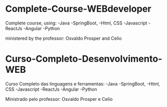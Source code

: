
# Complete-Course-WEBdeveloper

Complete course, using:
-Java
-SpringBoot,
-Html, CSS
-Javascript
-ReactJs
-Angular
-Python

ministered by the professor:
Osvaldo Prosper
and
Celio 

# Curso-Completo-Desenvolvimento-WEB

Curso Completo das linguagens e ferramentas:
-Java
-SpringBoot,
-Html, CSS
-Javascript
-ReactJs
-Angular
-Python

Ministrado pelo professor:
Osvaldo Prosper
e
Celio
